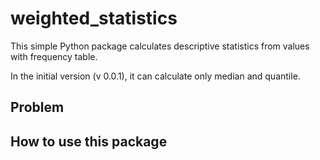# weighted_statistics
This simple Python package calculates descriptive statistics from values with frequency table.

In the initial version (v 0.0.1), it can calculate only median and quantile.

## Problem



## How to use this package
